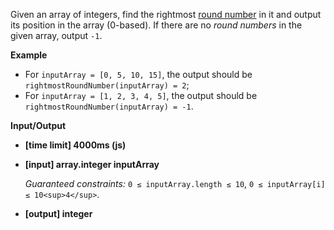 ﻿Given an array of integers, find the rightmost [round number](keyword://round-number) in it and output its position in the array (0-based). If there are no _round numbers_ in the given array, output `-1`.

**Example**

*   For `inputArray = [0, 5, 10, 15]`, the output should be
    `rightmostRoundNumber(inputArray) = 2`;
*   For `inputArray = [1, 2, 3, 4, 5]`, the output should be
    `rightmostRoundNumber(inputArray) = -1`.

**Input/Output**

*   **[time limit] 4000ms (js)**

*   **[input] array.integer inputArray**

    _Guaranteed constraints:_
    `0 ≤ inputArray.length ≤ 10`,
    `0 ≤ inputArray[i] ≤ 10<sup>4</sup>`.

*   **[output] integer**